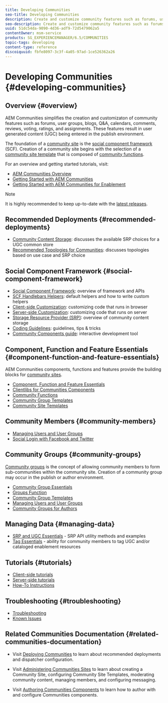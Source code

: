 ```yaml
---
title: Developing Communities
seo-title: Developing Communities
description: Create and customize community features such as forums, user groups, and more
seo-description: Create and customize community features such as forums, user groups, and more
uuid: 51dc54da-9090-4d36-adf9-72d5479062a5
contentOwner: msm-service
products: SG_EXPERIENCEMANAGER/6.5/COMMUNITIES
topic-tags: developing
content-type: reference
discoiquuid: fbfe8097-3c3f-4a05-97ad-1ce526362a26
---
```


# Developing Communities {#developing-communities}

## Overview {#overview}

AEM Communities simplifies the creation and customizaton of community features such as forums, user groups, blogs, Q&A, calendars, comments, reviews, voting, ratings, and assignments. These features result in user generated content (UGC) being entered in the publish environment.

The foundation of a [community site](overview.md#communitiessites) is the [social component framework](scf.md) (SCF). Creation of a community site begins with the selection of a [community site template](sites-console.md) that is composed of [community functions](functions.md).

For an overview and getting started tutorials, visit:

* [AEM Communities Overview](overview.md)
* [Getting Started with AEM Communities](getting-started.md)
* [Getting Started with AEM Communities for Enablement](getting-started-enablement.md)

>[!NOTE]
>
>It is highly recommended to keep up-to-date with the [latest releases](deploy-communities.md#latest-releases).

## Recommended Deployments {#recommended-deployments}

* [Community Content Storage](working-with-srp.md): discusses the available SRP choices for a UGC common store
* [Recommended Topologies for Communities](topologies.md): discusses topologies based on use case and SRP choice

## Social Component Framework {#social-component-framework}

* [Social Component Framework](scf.md): overview of framework and APIs
* [SCF Handlebars Helpers](handlebars-helpers.md): default helpers and how to write custom helpers
* [Client-side Customization](client-customize.md): customizing code that runs in browser
* [Server-side Customization](server-customize.md): customizing code that runs on server
* [Storage Resource Provider (SRP)](srp.md): overview of community content storage
* [Coding Guidelines](code-guide.md): guidelines, tips & tricks
* [Community Components guide](components-guide.md): interactive development tool

## Component, Function and Feature Essentials {#component-function-and-feature-essentials}

AEM Communities components, functions and features provide the building blocks for [community sites](sites-console.md).

* [Component, Function and Feature Essentials](essentials.md)
* [Clientlibs for Communities Components](clientlibs.md)
* [Community Functions](functions.md)
* [Community Group Templates](tools-groups.md)
* [Community Site Templates](sites.md)

## Community Members {#community-members}

* [Managing Users and User Groups](users.md)
* [Social Login with Facebook and Twitter](social-login.md)

## Community Groups {#community-groups}

[Community groups](overview.md#communitygroups) is the concept of allowing community members to form sub-communities within the community site. Creation of a community group may occur in the publish or author environment.

* [Community Group Essentials](essentials-groups.md)
* [Groups Function](functions.md#groups-function)
* [Community Group Templates](tools-groups.md)
* [Managing Users and User Groups](users.md)
* [Community Groups for Authors](creating-groups.md)

## Managing Data {#managing-data}

* [SRP and UGC Essentials](srp-and-ugc.md) - SRP API utility methods and examples
* [Tag Essentials](tag.md) - ability for community members to tag UGC and/or cataloged enablement resources

## Tutorials {#tutorials}

* [Client-side tutorials](tutorials.md#client-side-customization)
* [Server-side tutorials](tutorials.md#server-side-customization)
* [How-To Instructions](tutorials.md#how-to-instructions)

## Troubleshooting {#troubleshooting}

* [Troubleshooting](troubleshooting.md)
* [Known Issues](/help/release-notes/known-issues.md)

## Related Communities Documentation {#related-communities-documentation}

* Visit [Deploying Communities](deploy-communities.md) to learn about recommended deployments and dispatcher configuration.

* Visit [Administering Communities Sites](administer-landing.md) to learn about creating a Community Site, configuring Community Site Templates, moderating community content, managing members, and configuring messaging.

* Visit [Authoring Communities Components](author-communities.md) to learn how to author with and configure Communities components.

